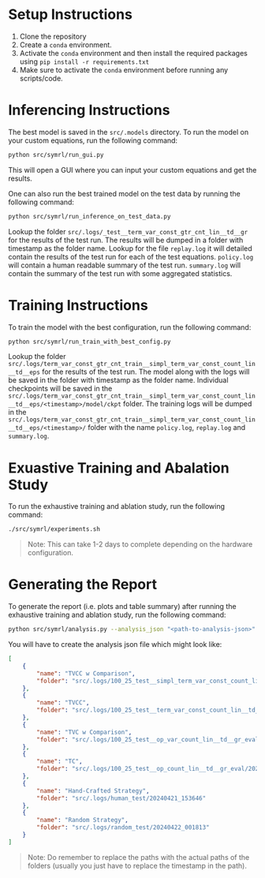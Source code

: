 # Setup Instructions
1. Clone the repository
2. Create a `conda` environment.
3. Activate the `conda` environment and then install the required packages using `pip install -r requirements.txt`
4. Make sure to activate the `conda` environment before running any scripts/code.

# Inferencing Instructions
The best model is saved in the `src/.models` directory. To run the model on your custom equations, run the following command:
```bash
python src/symrl/run_gui.py
```
This will open a GUI where you can input your custom equations and get the results.

One can also run the best trained model on the test data by running the following command:
```bash
python src/symrl/run_inference_on_test_data.py
```
Lookup the folder `src/.logs/_test__term_var_const_gtr_cnt_lin__td__gr` for the results of the test run. The results will be dumped in a folder with timestamp as the folder name. Lookup for the file `replay.log` it will detailed contain the results of the test run for each of the test equations. `policy.log` will contain a human readable summary of the test run. `summary.log` will contain the summary of the test run with some aggregated statistics.

# Training Instructions
To train the model with the best configuration, run the following command:
```bash
python src/symrl/run_train_with_best_config.py
```
Lookup the folder `src/.logs/term_var_const_gtr_cnt_train__simpl_term_var_const_count_lin__td__eps` for the results of the test run. The model along with the logs will be saved in the folder with timestamp as the folder name. Individual checkpoints will be saved in the `src/.logs/term_var_const_gtr_cnt_train__simpl_term_var_const_count_lin__td__eps/<timestamp>/model/ckpt` folder. The training logs will be dumped in the `src/.logs/term_var_const_gtr_cnt_train__simpl_term_var_const_count_lin__td__eps/<timestamp>/` folder with the name `policy.log`, `replay.log` and `summary.log`.

# Exuastive Training and Abalation Study
To run the exhaustive training and ablation study, run the following command:
```bash
./src/symrl/experiments.sh
```
>Note: This can take 1-2 days to complete depending on the hardware configuration.

# Generating the Report
To generate the report (i.e. plots and table summary) after running the exhaustive training and ablation study, run the following command:
```bash
python src/symrl/analysis.py --analysis_json "<path-to-analysis-json>" --plot_folder "<path-to-output-dir>" --plot_name "<name-of-the-plot>"
```
You will have to create the analysis json file which might look like:
```json
[
    {
        "name": "TVCC w Comparison",
        "folder": "src/.logs/100_25_test__simpl_term_var_const_count_lin__td__gr_eval/20240418_064630"
    },
    {
        "name": "TVCC",
        "folder": "src/.logs/100_25_test__term_var_const_count_lin__td__gr_eval/20240418_061200"
    },
    {
        "name": "TVC w Comparison",
        "folder": "src/.logs/100_25_test__op_var_count_lin__td__gr_eval/20240418_061200"
    },
    {
        "name": "TC",
        "folder": "src/.logs/100_25_test__op_count_lin__td__gr_eval/20240418_061200"
    },
    {
        "name": "Hand-Crafted Strategy",
        "folder": "src/.logs/human_test/20240421_153646"
    },
    {
        "name": "Random Strategy",
        "folder": "src/.logs/random_test/20240422_001813"
    }
]
```

>Note: Do remember to replace the paths with the actual paths of the folders (usually you just have to replace the timestamp in the path).
